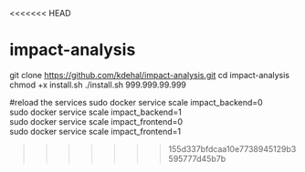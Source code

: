 <<<<<<< HEAD
# impact-analysis
git clone https://github.com/kdehal/impact-analysis.git
cd impact-analysis
chmod +x install.sh
./install.sh 999.999.99.999
  
  
#reload the services
sudo docker service scale impact_backend=0  
sudo docker service scale impact_backend=1  
sudo docker service scale impact_frontend=0  
sudo docker service scale impact_frontend=1  
  
>>>>>>> 155d337bfdcaa10e7738945129b3595777d45b7b
